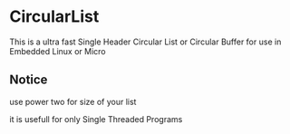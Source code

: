 # CircularList
This is a ultra fast Single Header Circular List or Circular Buffer for use in Embedded Linux or Micro

## Notice
use power two for size of your list

it is usefull for only Single Threaded Programs

